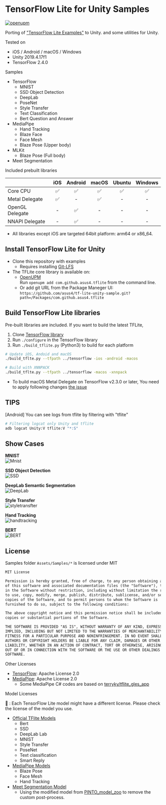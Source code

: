 # TensorFlow Lite for Unity Samples

[![openupm](https://img.shields.io/npm/v/com.github.asus4.tflite?label=openupm&registry_uri=https://package.openupm.com)](https://openupm.com/packages/com.github.asus4.tflite/)

Porting of ["TensorFlow Lite Examples"](https://www.tensorflow.org/lite/examples) to Unity. and some utilities for Unity.

Tested on  

- iOS / Android / macOS / Windows  
- Unity 2019.4.17f1
- TensorFlow 2.4.0

Samples

- TensorFlow
  - MNIST
  - SSD Object Detection
  - DeepLab
  - PoseNet
  - Style Transfer
  - Text Classification
  - Bert Question and Answer
- MediaPipe
  - Hand Tracking
  - Blaze Face
  - Face Mesh
  - Blaze Pose (Upper body)
- MLKit
  - Blaze Pose (Full body)
- Meet Segmentation

Included prebuilt libraries

| | iOS | Android | macOS | Ubuntu | Windows |
|---|:---:|:---:|:---:|:---:|:---:|
| Core CPU |✅|✅|✅|✅|✅|
| Metal Delegate |✅| - |✅| - | - |
| OpenGL Delegate | - |✅| - | - | - |
| NNAPI Delegate | - |✅| - | - | - |

- All libraries except iOS are targeted 64bit platform: arm64 or x86_64.

## Install TensorFlow Lite for Unity

- Clone this repository with examples
  - Requires installing [Git-LFS](https://git-lfs.github.com/)
- The TFLite core library is available on:
  - [OpenUPM](https://openupm.com/packages/com.github.asus4.tflite/)  
  Run `openupm add com.github.asus4.tflite` from the command line.
  - Or add git URL from the Package Maneger UI: `https://github.com/asus4/tf-lite-unity-sample.git?path=/Packages/com.github.asus4.tflite`

## Build TensorFlow Lite libraries

Pre-built libraries are included. If you want to build the latest TFLite,

1. Clone [TensorFlow library](https://github.com/tensorflow/tensorflow/)
2. Run `./configure` in the TensorFlow library
3. Run `./build_tflite.py` (Python3) to build for each platform

  ```sh
  # Update iOS, Andoid and macOS
  ./build_tflte.py --tfpath ../tensorflow -ios -android -macos

  # Build with XNNPACK
  ./build_tflte.py --tfpath ../tensorflow -macos -xnnpack
  ```

- To build macOS Metal Delegate on TensorFlow v2.3.0 or later, You need to apply following changes [the issue](https://github.com/tensorflow/tensorflow/issues/41039#issuecomment-664701908)

## TIPS

\[Android\] You can see logs from tflite by filtering with "tflite"  

```bash
# Filtering logcat only Unity and tflite
adb logcat Unity:V tflite:V "*:S"
```

## Show Cases

__MNIST__  
![Mnist](https://imgur.com/yi2MtCF.gif)

__SSD Object Detection__  
![SSD](https://imgur.com/Omeatqc.gif)

__DeepLab Semantic Segmentation__  
![DeepLab](https://imgur.com/tH1Z8NG.gif)

__Style Transfer__  
![styletransfter](https://i.imgur.com/SOLMjZi.gif)

__Hand Tracking__  
![handtracking](https://user-images.githubusercontent.com/357497/89078175-28179780-d384-11ea-8a35-8b48a31aa52d.gif)

__BERT__  
![BERT](https://user-images.githubusercontent.com/357497/89077837-6496c380-d383-11ea-96f8-a5ae6e61d603.png)

## License

Samples folder `Assets/Samples/*` is licensed under MIT

```markdown
MIT License

Permission is hereby granted, free of charge, to any person obtaining a copy
of this software and associated documentation files (the "Software"), to deal
in the Software without restriction, including without limitation the rights
to use, copy, modify, merge, publish, distribute, sublicense, and/or sell
copies of the Software, and to permit persons to whom the Software is
furnished to do so, subject to the following conditions:

The above copyright notice and this permission notice shall be included in all
copies or substantial portions of the Software.

THE SOFTWARE IS PROVIDED "AS IS", WITHOUT WARRANTY OF ANY KIND, EXPRESS OR
IMPLIED, INCLUDING BUT NOT LIMITED TO THE WARRANTIES OF MERCHANTABILITY,
FITNESS FOR A PARTICULAR PURPOSE AND NONINFRINGEMENT. IN NO EVENT SHALL THE
AUTHORS OR COPYRIGHT HOLDERS BE LIABLE FOR ANY CLAIM, DAMAGES OR OTHER
LIABILITY, WHETHER IN AN ACTION OF CONTRACT, TORT OR OTHERWISE, ARISING FROM,
OUT OF OR IN CONNECTION WITH THE SOFTWARE OR THE USE OR OTHER DEALINGS IN THE
SOFTWARE.
```

Other Licenses

- [TensorFlow](https://github.com/tensorflow/tensorflow/blob/master/LICENSE): Apache License 2.0
- [MediaPipe](https://github.com/google/mediapipe/blob/master/LICENSE): Apache License 2.0
  - Some MediaPipe C# codes are based on [terryky/tflite_gles_app](https://github.com/terryky/tflite_gles_app)

Model Licenses

📌 : Each TensorFlow Lite model might have a different license. Please check the license of the model you use.

- [Official TFlite Models](https://www.tensorflow.org/lite/examples)
  - Bert
  - SSD
  - DeepLab Lab
  - MNIST
  - Style Transfer
  - PoseNet
  - Text classification
  - Smart Reply
- [MediaPipe Models](https://github.com/google/mediapipe)
  - Blaze Pose
  - Face Mesh
  - Hand Tracking
- [Meet Segmentation Model](https://drive.google.com/file/d/1lnP1bRi9CSqQQXUHa13159vLELYDgDu0/view)
  - Using the modified model from [PINTO_model_zoo](https://github.com/PINTO0309/PINTO_model_zoo) to remove the custom post-process.
